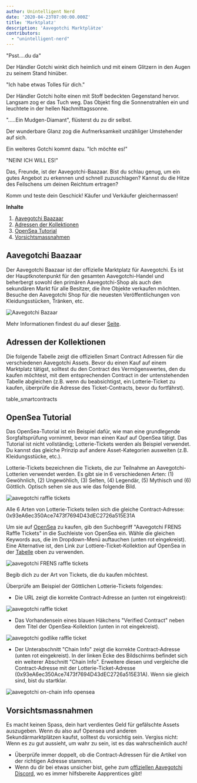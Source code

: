 ```yaml
---
author: Unintelligent Nerd
date: '2020-04-23T07:00:00.000Z'
title: 'Marktplatz'
description: 'Aavegotchi Marktplätze'
contributors:
  - "unintelligent-nerd"
---
```


"Psst....du da"

Der Händler Gotchi winkt dich heimlich und mit einem Glitzern in den Augen zu seinem Stand hinüber.

"Ich habe etwas Tolles für dich."

Der Händler Gotchi holte einen mit Stoff bedeckten Gegenstand hervor. Langsam zog er das Tuch weg. Das Objekt fing die Sonnenstrahlen ein und leuchtete in der hellen Nachmittagssonne.

".....Ein Mudgen-Diamant", flüsterst du zu dir selbst.

Der wunderbare Glanz zog die Aufmerksamkeit unzähliger Umstehender auf sich.

Ein weiteres Gotchi kommt dazu. "Ich möchte es!"

"NEIN! ICH WILL ES!"

Das, Freunde, ist der Aavegotchi-Baazaar. Bist du schlau genug, um ein gutes Angebot zu erkennen und schnell zuzuschlagen? Kannst du die Hitze des Feilschens um deinen Reichtum ertragen?

Komm und teste dein Geschick! Käufer und Verkäufer gleichermassen!

<div class="contentsBox">

**Inhalte**

<ol>
<li><a href=#aavegotchi-baazaar>Aavegotchi Baazaar</a></li>
<li><a href=#collection-addresses>Adressen der Kollektionen</a></li>
<li><a href=#opensea-tutorial>OpenSea Tutorial</a></li>
<li><a href=#precautions>Vorsichtsmassnahmen</a></li>
</ol>

</div>

## Aavegotchi Baazaar

Der Aavegotchi Baazaar ist der offizielle Marktplatz für Aavegotchi. Es ist der Hauptknotenpunkt für den gesamten Aavegotchi-Handel und beherbergt sowohl den primären Aavegotchi-Shop als auch den sekundären Markt für alle Besitzer, die ihre Objekte verkaufen möchten. Besuche den Aavegotchi Shop für die neuesten Veröffentlichungen von Kleidungsstücken, Tränken, etc.

<img class = "bodyImage" src = "/marketplace/aavegotchi-baazaar.png" alt = "Aavegotchi Bazaar" />

Mehr Informationen findest du auf dieser [Seite](https://aavegotchi.medium.com/surprise-were-launching-an-aavegotchi-nft-marketplace-f8a388e89d7f).

## Adressen der Kollektionen

Die folgende Tabelle zeigt die offiziellen Smart Contract Adressen für die verschiedenen Aavegotchi Assets. Bevor du einen Kauf auf einem Marktplatz tätigst, solltest du den Contract des Vermögenswertes, den du kaufen möchtest, mit dem entsprechenden Contract in der untenstehenden Tabelle abgleichen (z.B. wenn du beabsichtigst, ein Lotterie-Ticket zu kaufen, überprüfe die Adresse des Ticket-Contracts, bevor du fortfährst).

table_smartcontracts

## OpenSea Tutorial

Das OpenSea-Tutorial ist ein Beispiel dafür, wie man eine grundlegende Sorgfaltsprüfung vornimmt, bevor man einen Kauf auf OpenSea tätigt. Das Tutorial ist nicht vollständig; Lotterie-Tickets werden als Beispiel verwendet. Du kannst das gleiche Prinzip auf andere Asset-Kategorien ausweiten (z.B. Kleidungsstücke, etc.).

Lotterie-Tickets bezeichnen die Tickets, die zur Teilnahme an Aavegotchi-Lotterien verwendet werden. Es gibt sie in 6 verschiedenen Arten: (1) Gewöhnlich, (2) Ungewöhlich, (3) Selten, (4) Legendär, (5) Mythisch und (6) Göttlich. Optisch sehen sie aus wie das folgende Bild.

<img src = "/marketplace/aavegotchi-raffle-tix.png" alt = "aavegotchi raffle tickets" class="bodyImage" />

Alle 6 Arten von Lotterie-Tickets teilen sich die gleiche Contract-Adresse: 0x93eA6ec350Ace7473f7694D43dEC2726a515E31A

Um sie auf [OpenSea](https://opensea.io/) zu kaufen, gib den Suchbegriff "Aavegotchi FRENS Raffle Tickets" in die Suchleiste von OpenSea ein. Wähle die gleichen Keywords aus, die im Dropdown-Menü auftauchen (unten rot eingekreist). Eine Alternative ist, den Link zur Lottiere-Ticket-Kollektion auf OpenSea in der [Tabelle](/posts/marketplace#collection-addresses) oben zu verwenden.

<img src = "/marketplace/aavegotchi-frens-raffle-tickets-opensea.png" alt = "aavegotchi FRENS raffle tickets" class="bodyImage" />

Begib dich zu der Art von Tickets, die du kaufen möchtest.

Überprüfe am Beispiel der Göttlichen Lotterie-Tickets folgendes:

* Die URL zeigt die korrekte Contract-Adresse an (unten rot eingekreist):

<img class = "bodyImage" src = "/marketplace/aavegotchi-opensea-url.png" alt = "aavegotchi raffle ticket" />

* Das Vorhandensein eines blauen Häkchens "Verified Contract" neben dem Titel der OpenSea-Kollektion (unten in rot eingekreist).

<img src ="/marketplace/aavegotchi-godlike-raffle-ticket.png" alt= "aavegotchi godlike raffle ticket" class="bodyImage" />

* Der Unterabschnitt "Chain Info" zeigt die korrekte Contract-Adresse (unten rot eingekreist). In der linken Ecke des Bildschirms befindet sich ein weiterer Abschnitt "Chain Info". Erweitere diesen und vergleiche die Contract-Adresse mit der Lotterie-Ticket-Adresse (0x93eA6ec350Ace7473f7694D43dEC2726a515E31A). Wenn sie gleich sind, bist du startklar.

<img src = "/marketplace/aavegotchi-chain-info.png" alt = "aavegotchi on-chain info opensea" class="bodyImage" />


## Vorsichtsmassnahmen

Es macht keinen Spass, dein hart verdientes Geld für gefälschte Assets auszugeben. Wenn du also auf Opensea und anderen Sekundärmarktplätzen kaufst, solltest du vorsichtig sein. Vergiss nicht: Wenn es zu gut aussieht, um wahr zu sein, ist es das wahrscheinlich auch!

* Überprüfe immer doppelt, ob die Contract-Adressen für die Artikel von der richtigen Adresse stammen.
* Wenn du dir bei etwas unsicher bist, gehe zum [offiziellen Aavegotchi Discord](https://discord.com/invite/NPwnWB6), wo es immer hilfsbereite Aapprentices gibt!
